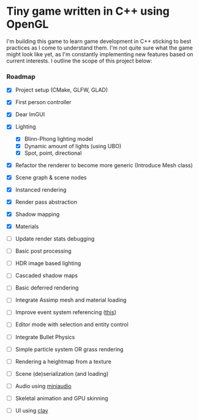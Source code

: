 # Tiny game written in C++ using OpenGL
I'm building this game to learn game development in C++ sticking to best practices as I come to understand them. I'm not quite sure what the game might look like yet, as I'm constantly implementing new features based on current interests. I outline the scope of this project below:

### Roadmap
- [x] Project setup (CMake, GLFW, GLAD)
- [x] First person controller
- [x] Dear ImGUI
- [x] Lighting
    - [x] Blinn-Phong lighting model
    - [x] Dynamic amount of lights (using UBO)
    - [x] Spot, point, directional
- [x] Refactor the renderer to become more generic (Introduce Mesh class)
- [x] Scene graph & scene nodes
- [x] Instanced rendering
- [x] Render pass abstraction
- [x] Shadow mapping
- [x] Materials
- [ ] Update render stats debugging
- [ ] Basic post processing
- [ ] HDR image based lighting
- [ ] Cascaded shadow maps 
- [ ] Basic deferred rendering
- [ ] Integrate Assimp mesh and material loading
- [ ] Improve event system referencing ([this](https://github.com/TheCherno/Hazel/blob/1feb70572fa87fa1c4ba784a2cfeada5b4a500db/Hazel/src/Hazel/Core/Base.h#L26))
- [ ] Editor mode with selection and entity control
- [ ] Integrate Bullet Physics
- [ ] Simple particle system OR grass rendering
- [ ] Rendering a heightmap from a texture
- [ ] Scene (de)serialization (and loading)
- [ ] Audio using [miniaudio](https://github.com/mackron/miniaudio)
- [ ] Skeletal animation and GPU skinning
- [ ] UI using [clay](https://github.com/nicbarker/clay)




